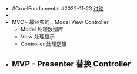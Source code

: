 - #CruelFundamental #2022-11-23 [讨论](https://github.com/CYZH1307/CruelFundamental/tree/main/homework/202211/23)
-
- MVC - 最经典的，Model View Controller
	- Model 处理数据库
	- View 处理显示
	- Controller 处理逻辑
- MVP - Presenter 替换 Controller
	-